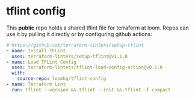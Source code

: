 # tflint config

This **public** repo holds a shared tflint file for terraform at loom. Repos can use it by pulling it directly or by configuring github actions:

```yaml
# https://github.com/terraform-linters/setup-tflint
- name: Install TFLint
  uses: terraform-linters/setup-tflint@v1.1.0
- name: Load TFLint Config
  uses: terraform-linters/tflint-load-config-action@v0.1.0
  with:
    source-repo: loomhq/tflint-config
- name: Terraform Lint
  run: tflint --version && tflint --init && tflint -f compact
```
